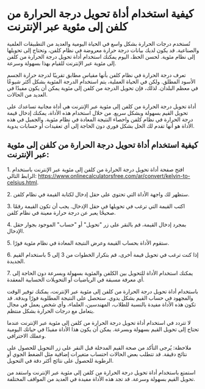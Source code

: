 كيفية استخدام أداة تحويل درجة الحرارة من كلفن إلى مئوية عبر الإنترنت
====================================================================

تُستخدم درجات الحرارة بشكل واسع في الحياة اليومية والعديد من التطبيقات العلمية والصناعية. قد يكون لديك بيانات درجة حرارة معروضة في نظام كلفن، وتحتاج إلى تحويلها إلى نظام مئوية. لحسن الحظ، اليوم يمكنك استخدام أداة تحويل درجة الحرارة من كلفن إلى مئوية عبر الإنترنت للقيام بهذا بسهولة وسرعة.

تعرف درجة الحرارة في نظام كلفن بأنها مقياس مطابق تقريبًا لدرجة حرارة الجسم الأسود المطلق. ولكن في الحياة العملية، يتم استخدام الدرجة المئوية بشكل أكثر شيوعًا في معظم البلدان. لذلك، فإن تحويل الدرجة من كلفن إلى مئوية يمكن أن يكون مفيدًا في العديد من الحالات.

أداة تحويل درجة الحرارة من كلفن إلى مئوية عبر الإنترنت هي أداة مجانية تساعدك على تحويل القيم بسهولة وبشكل سريع. من خلال استخدام هذه الأداة، يمكنك إدخال قيمة درجة الحرارة في نظام كلفن واحصاء النتيجة المعادة في نظام مئوية. والجميل في هذه الأداة هو أنها تقدم لك الحل بشكل فوري دون الحاجة إلى أي تعقيدات أو حسابات يدوية.

كيفية استخدام أداة تحويل درجة الحرارة من كلفن إلى مئوية عبر الإنترنت:
---------------------------------------------------------------------

1\. افتح صفحة أداة تحويل درجة الحرارة من كلفن إلى مئوية عبر الإنترنت باستخدام الرابط التالي: <https://www.onlinecalculatorsfree.com/ar/convert/kelvin-to-celsius.html>.

2\. ستظهر لك واجهة الأداة التي تحتوي على حقل إدخال لكتابة القيمة في نظام كلفن.

3\. اكتب القيمة التي ترغب في تحويلها في حقل الإدخال. يجب أن تكون القيمة رقمًا صحيحًا يعبر عن درجة حرارة معينة في نظام كلفن.

4\. بمجرد إدخال القيمة، قم بالنقر على زر "تحويل" أو "حساب" الموجود بجوار حقل الإدخال.

5\. ستقوم الأداة بحساب القيمة وعرض النتيجة المعادة في نظام مئوية فورًا.

6\. إذا كنت ترغب في تحويل قيمة أخرى، قم بتكرار الخطوات من 3 إلى 5 باستخدام القيم الجديدة.

7\. يمكنك استخدام الأداة للتحويل بين الكلفن والمئوية بسهولة وبسرعة دون الحاجة إلى أي معرفة مسبقة في الرياضيات أو التحويلات الحسابية المعقدة.

باستخدام أداة تحويل درجة الحرارة من كلفن إلى مئوية عبر الإنترنت، يمكنك توفير الوقت والمجهود في حساب القيم بشكل يدوي. ستحصل على النتيجة المطلوبة فورًا وبدقة. قد تكون هذه الأداة مفيدة بالنسبة للطلاب، المهندسين، العلماء، وأي شخص يعمل في مجال يتعامل مع درجات الحرارة بشكل منتظم.

لا تتردد في استخدام أداة تحويل درجة الحرارة من كلفن إلى مئوية عبر الإنترنت عندما تحتاج إلى تحويل القيم بسهولة وبسرعة. يمكن أن يكون هذا الأداة مفيدًا في حياتك اليومية وعملك الاحترافي.

ملاحظة: يُرجى التأكد من صحة القيم المدخلة قبل النقر على زر التحويل للحصول على نتائج دقيقة. قد تتطلب بعض الحالات احتساب متغيرات إضافية مثل الضغط الجوي أو الرطوبة للحصول على نتائج أكثر دقة في التحويل.

استمتع باستخدام أداة تحويل درجة الحرارة من كلفن إلى مئوية عبر الإنترنت واستفد من تحويل القيم بسهولة وسرعة. قد تجد هذه الأداة مفيدة في العديد من المواقف المختلفة.